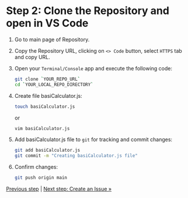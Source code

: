 # Step 2: Clone the Repository and open in VS Code

1. Go to main page of Repository.
2. Copy the Repository URL, clicking on `<> Code` button, select `HTTPS` tab and copy URL.
3. Open your `Terminal/Console` app and execute the following code:

    ```bash
    git clone `YOUR_REPO_URL`
    cd `YOUR_LOCAL_REPO_DIRECTORY`
    ```

4. Create file basiCalculator.js:

    ```bash
    touch basiCalculator.js
    ```

    or

    ```bash
    vim basiCalculator.js
    ```

5. Add basiCalculator.js file to `git` for tracking and commit changes:

    ```bash
    git add basiCalculator.js
    git commit -m "Creating basiCalculator.js file"
    ```

6. Confirm changes:

    ```bash
    git push origin main
    ```

[Previous step](https://github.com/gangya/mathematicsCF/blob/main/01-create-repository.md)  | [Next step: Create an Issue »](https://github.com/gangya/mathematicsCF/blob/main/03-create-branch-calculator.md)
